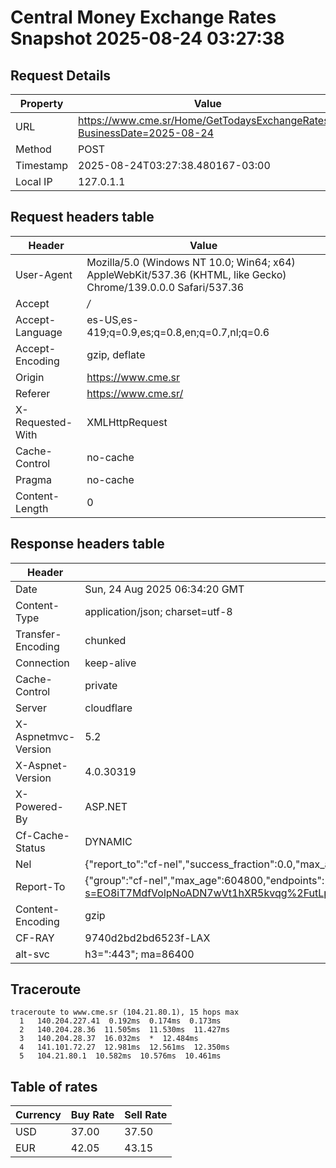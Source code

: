 # Central Money Exchange Rates Snapshot 2025-08-24 03:27:38
## Request Details

| Property | Value |
|----------|-------|
| URL | https://www.cme.sr/Home/GetTodaysExchangeRates/?BusinessDate=2025-08-24 |
| Method | POST |
| Timestamp | 2025-08-24T03:27:38.480167-03:00 |
| Local IP | 127.0.1.1 |
    
## Request headers table

| Header | Value |
|--------|-------|
| User-Agent | Mozilla/5.0 (Windows NT 10.0; Win64; x64) AppleWebKit/537.36 (KHTML, like Gecko) Chrome/139.0.0.0 Safari/537.36 |
| Accept | */* |
| Accept-Language | es-US,es-419;q=0.9,es;q=0.8,en;q=0.7,nl;q=0.6 |
| Accept-Encoding | gzip, deflate |
| Origin | https://www.cme.sr |
| Referer | https://www.cme.sr/ |
| X-Requested-With | XMLHttpRequest |
| Cache-Control | no-cache |
| Pragma | no-cache |
| Content-Length | 0 |

    
## Response headers table
| Header | Value |
|--------|-------|
| Date | Sun, 24 Aug 2025 06:34:20 GMT |
| Content-Type | application/json; charset=utf-8 |
| Transfer-Encoding | chunked |
| Connection | keep-alive |
| Cache-Control | private |
| Server | cloudflare |
| X-Aspnetmvc-Version | 5.2 |
| X-Aspnet-Version | 4.0.30319 |
| X-Powered-By | ASP.NET |
| Cf-Cache-Status | DYNAMIC |
| Nel | {"report_to":"cf-nel","success_fraction":0.0,"max_age":604800} |
| Report-To | {"group":"cf-nel","max_age":604800,"endpoints":[{"url":"https://a.nel.cloudflare.com/report/v4?s=EO8iT7MdfVolpNoADN7wVt1hXR5kvqg%2FutLp%2F1Zhj3tWH%2FyzIH7bqPqzuftGrl90wka26nrKNSJKJg6GvnKllIcuRRnhzo5v"}]} |
| Content-Encoding | gzip |
| CF-RAY | 9740d2bd2bd6523f-LAX |
| alt-svc | h3=":443"; ma=86400 |

## Traceroute 

```
traceroute to www.cme.sr (104.21.80.1), 15 hops max
  1   140.204.227.41  0.192ms  0.174ms  0.173ms 
  2   140.204.28.36  11.505ms  11.530ms  11.427ms 
  3   140.204.28.37  16.032ms  *  12.484ms 
  4   141.101.72.27  12.981ms  12.561ms  12.350ms 
  5   104.21.80.1  10.582ms  10.576ms  10.461ms 

```

## Table of rates

| Currency | Buy Rate | Sell Rate |
|----------|----------|-----------|
| USD | 37.00 | 37.50 |
| EUR | 42.05 | 43.15 |
